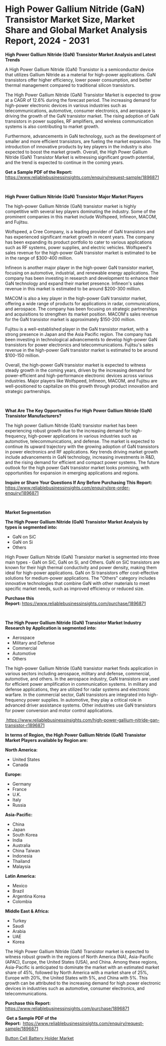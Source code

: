 <p><h1>High Power Gallium Nitride (GaN) Transistor Market Size, Market Share and Global Market Analysis Report, 2024 - 2031</h1></p><p><strong>High Power Gallium Nitride (GaN) Transistor Market Analysis and Latest Trends</strong></p>
<p><p>A High Power Gallium Nitride (GaN) Transistor is a semiconductor device that utilizes Gallium Nitride as a material for high-power applications. GaN transistors offer higher efficiency, lower power consumption, and better thermal management compared to traditional silicon transistors.</p><p>The High Power Gallium Nitride (GaN) Transistor Market is expected to grow at a CAGR of 12.6% during the forecast period. The increasing demand for high-power electronic devices in various industries such as telecommunications, automotive, consumer electronics, and aerospace is driving the growth of the GaN transistor market. The rising adoption of GaN transistors in power supplies, RF amplifiers, and wireless communication systems is also contributing to market growth.</p><p>Furthermore, advancements in GaN technology, such as the development of smaller and more efficient transistors, are fueling the market expansion. The introduction of innovative products by key players in the industry is also expected to boost the market growth. Overall, the High Power Gallium Nitride (GaN) Transistor Market is witnessing significant growth potential, and the trend is expected to continue in the coming years.</p></p>
<p><strong>Get a Sample PDF of the Report:&nbsp;</strong> <a href="https://www.reliablebusinessinsights.com/enquiry/request-sample/1896871">https://www.reliablebusinessinsights.com/enquiry/request-sample/1896871</a></p>
<p>&nbsp;</p>
<p><strong>High Power Gallium Nitride (GaN) Transistor Major Market Players</strong></p>
<p><p>The high-power Gallium Nitride (GaN) transistor market is highly competitive with several key players dominating the industry. Some of the prominent companies in this market include Wolfspeed, Infineon, MACOM, and Fujitsu.</p><p>Wolfspeed, a Cree Company, is a leading provider of GaN transistors and has experienced significant market growth in recent years. The company has been expanding its product portfolio to cater to various applications such as RF systems, power supplies, and electric vehicles. Wolfspeed's sales revenue for the high-power GaN transistor market is estimated to be in the range of $300-400 million.</p><p>Infineon is another major player in the high-power GaN transistor market, focusing on automotive, industrial, and renewable energy applications. The company has been investing in research and development to enhance their GaN technology and expand their market presence. Infineon's sales revenue in this market is estimated to be around $200-300 million.</p><p>MACOM is also a key player in the high-power GaN transistor market, offering a wide range of products for applications in radar, communications, and aerospace. The company has been focusing on strategic partnerships and acquisitions to strengthen its market position. MACOM's sales revenue for the GaN transistor market is approximately $150-200 million.</p><p>Fujitsu is a well-established player in the GaN transistor market, with a strong presence in Japan and the Asia Pacific region. The company has been investing in technological advancements to develop high-power GaN transistors for power electronics and telecommunications. Fujitsu's sales revenue in the high-power GaN transistor market is estimated to be around $100-150 million.</p><p>Overall, the high-power GaN transistor market is expected to witness steady growth in the coming years, driven by the increasing demand for power-efficient and high-performance electronic devices across various industries. Major players like Wolfspeed, Infineon, MACOM, and Fujitsu are well-positioned to capitalize on this growth through product innovation and strategic partnerships.</p></p>
<p>&nbsp;</p>
<p><strong>What Are The Key Opportunities For High Power Gallium Nitride (GaN) Transistor Manufacturers?</strong></p>
<p><p>The high power Gallium Nitride (GaN) transistor market has been experiencing robust growth due to the increasing demand for high-frequency, high-power applications in various industries such as automotive, telecommunications, and defense. The market is expected to continue its upward trajectory with the growing adoption of GaN transistors in power electronics and RF applications. Key trends driving market growth include advancements in GaN technology, increasing investments in R&D, and the rising demand for efficient and compact power systems. The future outlook for the high power GaN transistor market looks promising, with opportunities for expansion in emerging applications and regions.</p></p>
<p><strong>Inquire or Share Your Questions If Any Before Purchasing This Report:</strong> <a href="https://www.reliablebusinessinsights.com/enquiry/pre-order-enquiry/1896871">https://www.reliablebusinessinsights.com/enquiry/pre-order-enquiry/1896871</a></p>
<p>&nbsp;</p>
<p><strong>Market Segmentation</strong></p>
<p><strong>The High Power Gallium Nitride (GaN) Transistor Market Analysis by types is segmented into:</strong></p>
<p><ul><li>GaN on SiC</li><li>GaN on Si</li><li>Others</li></ul></p>
<p><p>High Power Gallium Nitride (GaN) Transistor market is segmented into three main types - GaN on SiC, GaN on Si, and Others. GaN on SiC transistors are known for their high thermal conductivity and power density, making them ideal for high-power applications. GaN on Si transistors offer cost-effective solutions for medium-power applications. The "Others" category includes innovative technologies that combine GaN with other materials to meet specific market needs, such as improved efficiency or reduced size.</p></p>
<p><strong>Purchase this Report:&nbsp;</strong><a href="https://www.reliablebusinessinsights.com/purchase/1896871">https://www.reliablebusinessinsights.com/purchase/1896871</a></p>
<p>&nbsp;</p>
<p><strong>The High Power Gallium Nitride (GaN) Transistor Market Industry Research by Application is segmented into:</strong></p>
<p><ul><li>Aerospace</li><li>Military and Defense</li><li>Commercial</li><li>Automotive</li><li>Others</li></ul></p>
<p><p>The high-power Gallium Nitride (GaN) transistor market finds application in various sectors including aerospace, military and defense, commercial, automotive, and others. In the aerospace industry, GaN transistors are used for efficient power amplification in communication systems. In military and defense applications, they are utilized for radar systems and electronic warfare. In the commercial sector, GaN transistors are integrated into high-frequency power supplies. In automotive, they play a critical role in advanced driver assistance systems. Other industries use GaN transistors for power conversion and motor control applications.</p></p>
<p><a href="https://www.reliablebusinessinsights.com/high-power-gallium-nitride-gan-transistor-r1896871">&nbsp;https://www.reliablebusinessinsights.com/high-power-gallium-nitride-gan-transistor-r1896871</a></p>
<p><strong>In terms of Region, the High Power Gallium Nitride (GaN) Transistor Market Players available by Region are:</strong></p>
<p>
    <p> <strong> North America: </strong>
        <ul>
            <li>United States</li>
            <li>Canada</li>
        </ul>
        </p> 
    <p> <strong> Europe: </strong>
        <ul>
            <li>Germany</li>
            <li>France</li>
            <li>U.K.</li>
            <li>Italy</li>
            <li>Russia</li>
        </ul>
        </p> 
    <p> <strong> Asia-Pacific: </strong>
        <ul>
            <li>China</li>
            <li>Japan</li>
            <li>South Korea</li>
            <li>India</li>
            <li>Australia</li>
            <li>China Taiwan</li>
            <li>Indonesia</li>
            <li>Thailand</li>
            <li>Malaysia</li>
        </ul>
        </p> 
    <p> <strong> Latin America: </strong>
        <ul>
            <li>Mexico</li>
            <li>Brazil</li>
            <li>Argentina Korea</li>
            <li>Colombia</li>
        </ul>
        </p> 
    <p> <strong> Middle East & Africa: </strong>
        <ul>
            <li>Turkey</li>
            <li>Saudi</li>
            <li>Arabia</li>
            <li>UAE</li>
            <li>Korea</li>
        </ul>
    </p>
    </p>
<p><p>The High Power Gallium Nitride (GaN) Transistor market is expected to witness robust growth in the regions of North America (NA), Asia-Pacific (APAC), Europe, the United States (USA), and China. Among these regions, Asia-Pacific is anticipated to dominate the market with an estimated market share of 45%, followed by North America with a market share of 25%, Europe with 20%, the United States with 5%, and China with 5%. This growth can be attributed to the increasing demand for high power electronic devices in industries such as automotive, consumer electronics, and telecommunications.</p></p>
<p><strong>Purchase this Report: </strong><a href="https://www.reliablebusinessinsights.com/purchase/1896871">https://www.reliablebusinessinsights.com/purchase/1896871</a></p>
<p>&nbsp;<strong>Get a Sample PDF of the Report:&nbsp;&nbsp;</strong><a href="https://www.reliablebusinessinsights.com/enquiry/request-sample/1896871">https://www.reliablebusinessinsights.com/enquiry/request-sample/1896871</a></p>
<p><strong></strong></p>
<p><p><a href="https://github.com/mhrnetwork1/Market-Research-Report-List-1/blob/main/button-cell-battery-holder-market.md">Button Cell Battery Holder Market</a></p></p>